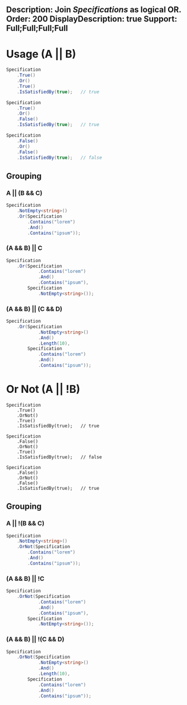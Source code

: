 Description: Join <i>Specifications</i> as logical OR.
Order: 200
DisplayDescription: true
Support: Full;Full;Full;Full
---

# Usage (A || B)

```csharp
Specification
    .True()
    .Or()
    .True()
    .IsSatisfiedBy(true);   // true

Specification
    .True()
    .Or()
    .False()
    .IsSatisfiedBy(true);   // true

Specification
    .False()
    .Or()
    .False()
    .IsSatisfiedBy(true);   // false
```

## Grouping

### A || (B && C)

```csharp
Specification
    .NotEmpty<string>()
    .Or(Specification
        .Contains("lorem")
        .And()
        .Contains("ipsum"));
```

### (A && B) || C

```csharp
Specification
    .Or(Specification
            .Contains("lorem")
            .And()
            .Contains("ipsum"), 
        Specification
            .NotEmpty<string>());
```

### (A && B) || (C && D)

```csharp
Specification
    .Or(Specification
            .NotEmpty<string>()
            .And()
            .Length(10),
        Specification
            .Contains("lorem")
            .And()
            .Contains("ipsum"));
```

# Or Not (A || !B)

```chsarp
Specification
    .True()
    .OrNot()
    .True()
    .IsSatisfiedBy(true);   // true

Specification
    .False()
    .OrNot()
    .True()
    .IsSatisfiedBy(true);   // false

Specification
    .False()
    .OrNot()
    .False()
    .IsSatisfiedBy(true);   // true
```

## Grouping

### A || !(B && C)

```csharp
Specification
    .NotEmpty<string>()
    .OrNot(Specification
        .Contains("lorem")
        .And()
        .Contains("ipsum"));
```

### (A && B) || !C

```csharp
Specification
    .OrNot(Specification
            .Contains("lorem")
            .And()
            .Contains("ipsum"), 
        Specification
            .NotEmpty<string>());
```

### (A && B) || !(C && D)

```csharp
Specification
    .OrNot(Specification
            .NotEmpty<string>()
            .And()
            .Length(10),
        Specification
            .Contains("lorem")
            .And()
            .Contains("ipsum"));
```